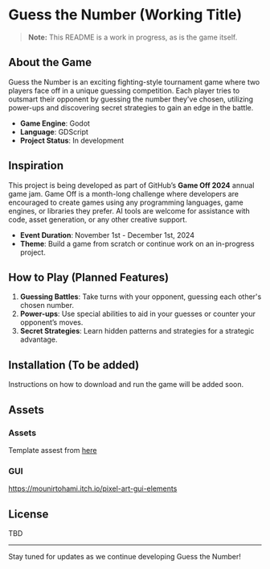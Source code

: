# Guess the Number (Working Title)

> **Note:** This README is a work in progress, as is the game itself.

## About the Game

Guess the Number is an exciting fighting-style tournament game where two players face off in a unique guessing competition. Each player tries to outsmart their opponent by guessing the number they've chosen, utilizing power-ups and discovering secret strategies to gain an edge in the battle.

- **Game Engine**: Godot
- **Language**: GDScript
- **Project Status**: In development

## Inspiration

This project is being developed as part of GitHub’s **Game Off 2024** annual game jam. Game Off is a month-long challenge where developers are encouraged to create games using any programming languages, game engines, or libraries they prefer. AI tools are welcome for assistance with code, asset generation, or any other creative support.

- **Event Duration**: November 1st - December 1st, 2024
- **Theme**: Build a game from scratch or continue work on an in-progress project.

## How to Play (Planned Features)

1. **Guessing Battles**: Take turns with your opponent, guessing each other's chosen number.
2. **Power-ups**: Use special abilities to aid in your guesses or counter your opponent’s moves.
3. **Secret Strategies**: Learn hidden patterns and strategies for a strategic advantage.

## Installation (To be added)

Instructions on how to download and run the game will be added soon.

## Assets

### Assets

Template assest from [here](https://cogabushi.itch.io/free-20-fantasy-characters-pack)

### GUI

https://mounirtohami.itch.io/pixel-art-gui-elements

## License

TBD

---

Stay tuned for updates as we continue developing Guess the Number!
